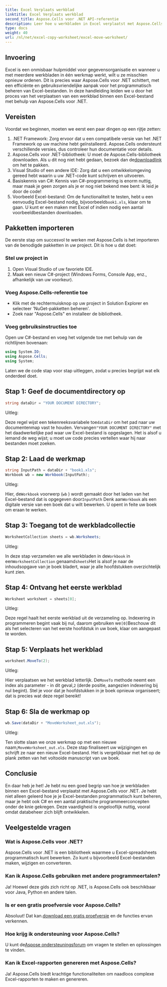 ```yaml
---
title: Excel Verplaats werkblad
linktitle: Excel Verplaats werkblad
second_title: Aspose.Cells voor .NET API-referentie
description: Leer hoe u werkbladen in Excel verplaatst met Aspose.Cells voor .NET in onze stapsgewijze handleiding. Word een meester in de kunst van Excel-programmering.
type: docs
weight: 40
url: /nl/net/excel-copy-worksheet/excel-move-worksheet/
---
```

## Invoering

Excel is een onmisbaar hulpmiddel voor gegevensorganisatie en wanneer u met meerdere werkbladen in één werkmap werkt, wilt u ze misschien opnieuw ordenen. Dit is precies waar Aspose.Cells voor .NET schittert, met een efficiënte en gebruiksvriendelijke aanpak voor het programmatisch beheren van Excel-bestanden. In deze handleiding leiden we u door het proces van het verplaatsen van een werkblad binnen een Excel-bestand met behulp van Aspose.Cells voor .NET.

## Vereisten

Voordat we beginnen, moeten we eerst een paar dingen op een rijtje zetten:

1. .NET Framework: Zorg ervoor dat u een compatibele versie van het .NET Framework op uw machine hebt geïnstalleerd. Aspose.Cells ondersteunt verschillende versies, dus controleer hun documentatie voor details.
2.  Aspose.Cells voor .NET-bibliotheek: U moet de Aspose.Cells-bibliotheek downloaden. Als u dit nog niet hebt gedaan, bezoek dan de[downloadlink](https://releases.aspose.com/cells/net/) om het te pakken.
3. Visual Studio of een andere IDE: Zorg dat u een ontwikkelomgeving gereed hebt waarin u uw .NET-code kunt schrijven en uitvoeren.
4. Basiskennis van C#: Kennis van C#-programmering is enorm nuttig, maar maak je geen zorgen als je er nog niet bekend mee bent: ik leid je door de code!
5.  Voorbeeld Excel-bestand: Om de functionaliteit te testen, hebt u een eenvoudig Excel-bestand nodig, bijvoorbeeld`book1.xls`, klaar om te gaan. U kunt er een maken met Excel of indien nodig een aantal voorbeeldbestanden downloaden.

## Pakketten importeren

De eerste stap om succesvol te werken met Aspose.Cells is het importeren van de benodigde pakketten in uw project. Dit is hoe u dat doet:

### Stel uw project in

1. Open Visual Studio of uw favoriete IDE.
2. Maak een nieuw C#-project (Windows Forms, Console App, enz., afhankelijk van uw voorkeur).

### Voeg Aspose.Cells-referentie toe

- Klik met de rechtermuisknop op uw project in Solution Explorer en selecteer 'NuGet-pakketten beheren'.
- Zoek naar "Aspose.Cells" en installeer de bibliotheek.

### Voeg gebruiksinstructies toe

Open uw C#-bestand en voeg het volgende toe met behulp van de richtlijnen bovenaan:

```csharp
using System.IO;
using Aspose.Cells;
using System;
```

Laten we de code stap voor stap uitleggen, zodat u precies begrijpt wat elk onderdeel doet.

## Stap 1: Geef de documentdirectory op

```csharp
string dataDir = "YOUR DOCUMENT DIRECTORY";
```

Uitleg: 

Deze regel wijst een tekenreeksvariabele toe`dataDir` om het pad naar uw documentenmap vast te houden. Vervangen`"YOUR DOCUMENT DIRECTORY"` met het daadwerkelijke pad waar uw Excel-bestand is opgeslagen. Het is alsof u iemand de weg wijst; u moet uw code precies vertellen waar hij naar bestanden moet zoeken.

## Stap 2: Laad de werkmap

```csharp
string InputPath = dataDir + "book1.xls";
Workbook wb = new Workbook(InputPath);
```

Uitleg:  

 Hier, de`Workbook` voorwerp (`wb` ) wordt gemaakt door het laden van het Excel-bestand dat is opgegeven door`InputPath` Denk aan`Workbook` als een digitale versie van een boek dat u wilt bewerken. U opent in feite uw boek om eraan te werken.

## Stap 3: Toegang tot de werkbladcollectie

```csharp
WorksheetCollection sheets = wb.Worksheets;
```

Uitleg:  

 In deze stap verzamelen we alle werkbladen in de`Workbook` in een`WorksheetCollection` genaamd`sheets`Het is alsof je naar de inhoudsopgave van je boek bladert, waar je alle hoofdstukken overzichtelijk kunt zien.

## Stap 4: Ontvang het eerste werkblad

```csharp
Worksheet worksheet = sheets[0];
```

Uitleg:  

 Deze regel haalt het eerste werkblad uit de verzameling op. Indexering in programmeren begint vaak bij nul, daarom gebruiken we`[0]`Beschouw dit als het selecteren van het eerste hoofdstuk in uw boek, klaar om aangepast te worden.

## Stap 5: Verplaats het werkblad

```csharp
worksheet.MoveTo(2);
```

Uitleg:  

 Hier verplaatsen we het werkblad letterlijk. De`MoveTo` methode neemt een index als parameter - in dit geval,`2` (derde positie, aangezien indexering bij nul begint). Stel je voor dat je hoofdstukken in je boek opnieuw organiseert; dat is precies wat deze regel bereikt!

## Stap 6: Sla de werkmap op

```csharp
wb.Save(dataDir + "MoveWorksheet_out.xls");
```

Uitleg:  

 Ten slotte slaan we onze werkmap op met een nieuwe naam,`MoveWorksheet_out.xls`. Deze stap finaliseert uw wijzigingen en schrijft ze naar een nieuw Excel-bestand. Het is vergelijkbaar met het op de plank zetten van het voltooide manuscript van uw boek.

## Conclusie

En daar heb je het! Je hebt nu een goed begrip van hoe je werkbladen binnen een Excel-bestand verplaatst met Aspose.Cells voor .NET. Je hebt niet alleen geleerd hoe je je Excel-bestanden programmatisch kunt beheren, maar je hebt ook C# en een aantal praktische programmeerconcepten onder de knie gekregen. Deze vaardigheid is ongelooflijk nuttig, vooral omdat databeheer zich blijft ontwikkelen.

## Veelgestelde vragen

### Wat is Aspose.Cells voor .NET?
Aspose.Cells voor .NET is een bibliotheek waarmee u Excel-spreadsheets programmatisch kunt bewerken. Zo kunt u bijvoorbeeld Excel-bestanden maken, wijzigen en converteren.

### Kan ik Aspose.Cells gebruiken met andere programmeertalen?
Ja! Hoewel deze gids zich richt op .NET, is Aspose.Cells ook beschikbaar voor Java, Python en andere talen.

### Is er een gratis proefversie voor Aspose.Cells?
 Absoluut! Dat kan.[download een gratis proefversie](https://releases.aspose.com/) en de functies ervan verkennen.

### Hoe krijg ik ondersteuning voor Aspose.Cells?
 U kunt de[Aspose ondersteuningsforum](https://forum.aspose.com/c/cells/9) om vragen te stellen en oplossingen te vinden.

### Kan ik Excel-rapporten genereren met Aspose.Cells?
Ja! Aspose.Cells biedt krachtige functionaliteiten om naadloos complexe Excel-rapporten te maken en genereren.